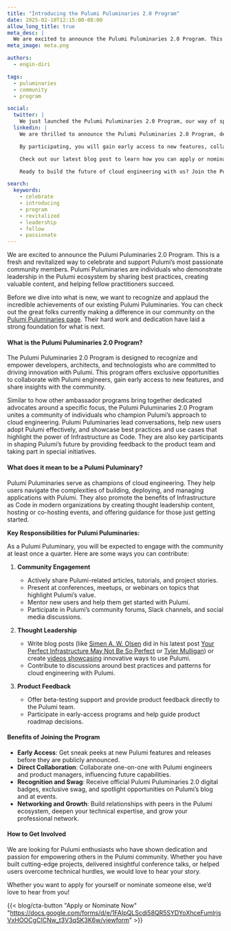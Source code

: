 ```yaml
---
title: "Introducing the Pulumi Puluminaries 2.0 Program"
date: 2025-02-10T12:15:00-08:00
allow_long_title: true
meta_desc: |
  We are excited to announce the Pulumi Puluminaries 2.0 Program. This is a fresh and revitalized way to celebrate and support Pulumi’s most passionate community members. Pulumi Puluminaries are individuals who demonstrate leadership in the Pulumi ecosystem by sharing best practices, creating valuable content, and helping fellow practitioners succeed.
meta_image: meta.png

authors:
  - engin-diri

tags:
  - puluminaries
  - community
  - program

social:
  twitter: |
    We just launched the Pulumi Puluminaries 2.0 Program, our way of spotlighting and supporting dedicated leaders in the Pulumi community. Want to learn more or nominate someone? Check out our blog post. 
  linkedin: |
    We are thrilled to announce the Pulumi Puluminaries 2.0 Program, designed to celebrate the dedication and expertise of our amazing community. Similar to how other ambassador programs bring together dedicated advocates, this initiative unites those who champion Pulumi’s approach to cloud engineering.

    By participating, you will gain early access to new features, collaborate one-on-one with our team, and share your unique insights with fellow Pulumi users. If you have been creating content, helping others adopt Pulumi, or promoting best practices, we want to hear your story.

    Check out our latest blog post to learn how you can apply or nominate someone who embodies the Pulumi spirit: <link>

    Ready to build the future of cloud engineering with us? Join the Pulumi Puluminaries 2.0 Program today.

search:
  keywords:
    - celebrate
    - introducing
    - program
    - revitalized
    - leadership
    - fellow
    - passionate
---
```


We are excited to announce the Pulumi Puluminaries 2.0 Program. This is a fresh and revitalized way to celebrate and support Pulumi’s most passionate community members. Pulumi Puluminaries are individuals who demonstrate leadership in the Pulumi ecosystem by sharing best practices, creating valuable content, and helping fellow practitioners succeed.

Before we dive into what is new, we want to recognize and applaud the incredible achievements of our existing Pulumi Puluminaries. You can check out the great folks currently making a difference in our community on the [Pulumi Puluminaries page](/community/puluminaries/). Their hard work and dedication have laid a strong foundation for what is next.

#### What is the Pulumi Puluminaries 2.0 Program?

The Pulumi Puluminaries 2.0 Program is designed to recognize and empower developers, architects, and technologists who are committed to driving innovation with Pulumi. This program offers exclusive opportunities to collaborate with Pulumi engineers, gain early access to new features, and share insights with the community.

Similar to how other ambassador programs bring together dedicated advocates around a specific focus, the Pulumi Puluminaries 2.0 Program unites a community of individuals who champion Pulumi’s approach to cloud engineering. Pulumi Puluminaries lead conversations, help new users adopt Pulumi effectively, and showcase best practices and use cases that highlight the power of Infrastructure as Code. They are also key participants in shaping Pulumi’s future by providing feedback to the product team and taking part in special initiatives.

#### What does it mean to be a Pulumi Puluminary?

Pulumi Puluminaries serve as champions of cloud engineering. They help users navigate the complexities of building, deploying, and managing applications with Pulumi. They also promote the benefits of Infrastructure as Code in modern organizations by creating thought leadership content, hosting or co-hosting events, and offering guidance for those just getting started.

**Key Responsibilities for Pulumi Puluminaries:**

As a Pulumi Puluminary, you will be expected to engage with the community at least once a quarter. Here are some ways you can contribute:

1. **Community Engagement**
    - Actively share Pulumi-related articles, tutorials, and project stories.
    - Present at conferences, meetups, or webinars on topics that highlight Pulumi’s value.
    - Mentor new users and help them get started with Pulumi.
    - Participate in Pulumi’s community forums, Slack channels, and social media discussions.

2. **Thought Leadership**
    - Write blog posts (like [Simen A. W. Olsen](/blog/author/simen-a-w-olsen/) did in his latest post [Your Perfect Infrastructure May Not Be So Perfect](/blog/your-perfect-infrastructure/) or [Tyler Mulligan](/blog/author/tyler-mulligan/)) or create [videos showcasing](https://www.youtube.com/playlist?list=PLyy8Vx2ZoWlqxDJjRRhgLGu1_Oct0VVhN) innovative ways to use Pulumi.
    - Contribute to discussions around best practices and patterns for cloud engineering with Pulumi.

3. **Product Feedback**
    - Offer beta-testing support and provide product feedback directly to the Pulumi team.
    - Participate in early-access programs and help guide product roadmap decisions.

#### Benefits of Joining the Program

- **Early Access**: Get sneak peeks at new Pulumi features and releases before they are publicly announced.
- **Direct Collaboration**: Collaborate one-on-one with Pulumi engineers and product managers, influencing future capabilities.
- **Recognition and Swag**: Receive official Pulumi Puluminaries 2.0 digital badges, exclusive swag, and spotlight opportunities on Pulumi’s blog and at events.
- **Networking and Growth**: Build relationships with peers in the Pulumi ecosystem, deepen your technical expertise, and grow your professional network.

#### How to Get Involved

We are looking for Pulumi enthusiasts who have shown dedication and passion for empowering others in the Pulumi community. Whether you have built cutting-edge projects, delivered insightful conference talks, or helped users overcome technical hurdles, we would love to hear your story.

Whether you want to apply for yourself or nominate someone else, we’d love to hear from you!

{{< blog/cta-button "Apply or Nominate Now" "https://docs.google.com/forms/d/e/1FAIpQLScdi58QR5SYDYoXhceFumlrjsVxHOOCgCICNw_t3V3qSK3K6w/viewform" >}}
